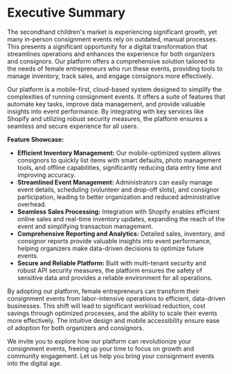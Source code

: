 # Executive Summary

The secondhand children's market is experiencing significant growth, yet many in-person consignment events rely on outdated, manual processes. This presents a significant opportunity for a digital transformation that streamlines operations and enhances the experience for both organizers and consignors. Our platform offers a comprehensive solution tailored to the needs of female entrepreneurs who run these events, providing tools to manage inventory, track sales, and engage consignors more effectively.

Our platform is a mobile-first, cloud-based system designed to simplify the complexities of running consignment events. It offers a suite of features that automate key tasks, improve data management, and provide valuable insights into event performance. By integrating with key services like Shopify and utilizing robust security measures, the platform ensures a seamless and secure experience for all users.

**Feature Showcase:**

*   **Efficient Inventory Management:**  Our mobile-optimized system allows consignors to quickly list items with smart defaults, photo management tools, and offline capabilities, significantly reducing data entry time and improving accuracy.
*   **Streamlined Event Management:**  Administrators can easily manage event details, scheduling (volunteer and drop-off slots), and consignor participation, leading to better organization and reduced administrative overhead.
*   **Seamless Sales Processing:** Integration with Shopify enables efficient online sales and real-time inventory updates, expanding the reach of the event and simplifying transaction management.
*   **Comprehensive Reporting and Analytics:**  Detailed sales, inventory, and consignor reports provide valuable insights into event performance, helping organizers make data-driven decisions to optimize future events.
*   **Secure and Reliable Platform:**  Built with multi-tenant security and robust API security measures, the platform ensures the safety of sensitive data and provides a reliable environment for all operations.

By adopting our platform, female entrepreneurs can transform their consignment events from labor-intensive operations to efficient, data-driven businesses. This shift will lead to significant workload reduction, cost savings through optimized processes, and the ability to scale their events more effectively. The intuitive design and mobile accessibility ensure ease of adoption for both organizers and consignors.

We invite you to explore how our platform can revolutionize your consignment events, freeing up your time to focus on growth and community engagement. Let us help you bring your consignment events into the digital age.
